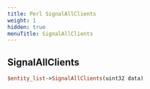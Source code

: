```yaml
---
title: Perl SignalAllClients
weight: 1
hidden: true
menuTitle: SignalAllClients
---
```

## SignalAllClients
```perl
$entity_list->SignalAllClients(uint32 data)
```